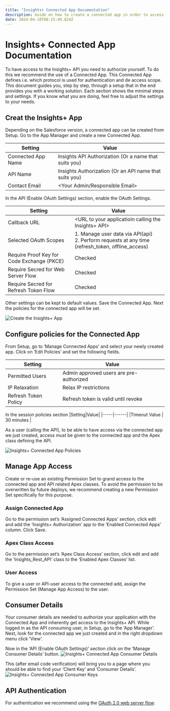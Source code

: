 ```yaml
---
title: "Insights+ Connected App Documentation"
description: Guide on how to create a connected app in order to access the insights+ API.
date: 2024-04-10T08:15:49.824Z
---
```

# Insights+ Connected App Documentation

To have access to the Insights+ API you need to authorize yourself. To do this we recommend the use of a Connected App. This Connected App defines i.e. which protocol is used for authentication and de access scope.
This document guides you, step by step, through a setup that in the end provides you with a working solution. Each section shows the minimal steps and settings. If you know what you are doing, feel free to adjust the settings to your needs. 

## Creat the Insights+ App
Depending on the Salesforce version, a connected app can be created from Setup. Go to the App Manager and create a new Connected App.

|Setting|Value|
|-----|------|
|Connected App Name | Insights API Authorization (Or a name that suits you) |
|API Name |  Insights Authorization (Or an API name that suits you)
|Contact Email | <Your Admin/Responsible Email> |

In the API (Enable OAuth Settings) section, enable the OAuth Settings.

|Setting|Value|
|-----|------|
|Callback URL | <URL to your applicatioin calling the Insights+ API> |
|Selected OAuth Scopes |  1. Manage user data via API(api) <br> 2. Perform requests at any time (refresh_token, offline_access)|
|Require Proof Key for Code Exchange (PKCE) | Checked |
|Require Secred for Web Server Flow | Checked |
|Require Secred for Refresh Token Flow | Checked |

Other settings can be kept to default values. Save the Connected App. Next the policies for the connected app will be set.

![Create the Insights+ App](/static/img/I+Connected-App.png "Connected App Example")

## Configure policies for the Connected App
From Setup, go to ‘Manage Connected Apps’ and select your newly created app. Click on ‘Edit Policies’ and set the following fields.

|Setting|Value|
|-----|------|
|Permitted Users | Admin approved users are pre-authorized|
|IP Relaxation |Relax IP restrictions|
|Refresh Token Policy |	Refresh token is valid until revoke |

In the session policies section
|Setting|Value|
|-----|------|
|Timeout Value | 30 minutes |

As a user (calling the API), to be able to have access via the connected app we just created, access must be given to the connected app and the Apex class defining the API. 

![Insights+ Connected App Policies](/static/img/I+Connected-app-pol.png "Connected App Policies")

## Manage App Access
Create or re-use an existing Permission Set to grand access to the connected app and API related Apex classes. To avoid the permission to be overwritten by future deploys, we recommend creating a new Permission Set specifically for this purpose. 

### Assign Connected App
Go to the permission set’s ‘Assigned Connected Apps’ section, click edit and add the ‘Insights+ Authorization’ app to the ‘Enabled Connected Apps’ column. Click Save.

### Apex Class Access
Go to the permission set’s ‘Apex Class Access’ section, click edit and add the ‘Insights_Rest_API’ class to the ‘Enabled Apex Classes’ list.

### User Access
To give a user or API-user access to the connected add, assign the Permission Set (Manage App Access) to the user.

## Consumer Details
Your consumer details are needed to authorize your application with the Connected App and inherently get access to the Insights+ API.
While logged in as the API consuming user, in Setup, go to the ‘App Manager’. Next, look for the connected app we just created and in the right dropdown menu click ‘View’.

Now in the ‘API (Enable OAuth Settings)’ section click on the ‘Manage Consumer Details’ button. 
![Insights+ Connected App Consumer Details](/static/img/I+Connected-App-Con-Det.png "Insights+ Connected App Consumer Details")

This (after email code verification) will bring you to a page where you should be able to find your ‘Client Key’ and ‘Consumer Details’. 
![Insights+ Connected App Consumer Keys](/static/img/I+Connected-app-Con-Key.png "Insights+ Connected App Consumer Keys")

## API Authentication
For authentication we recommend using the [OAuth 2.0 web server flow](https://help.salesforce.com/s/articleView?id=sf.remoteaccess_oauth_web_server_flow.htm&type=5). 

